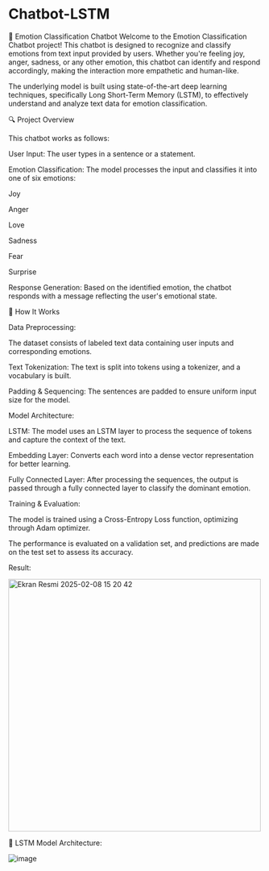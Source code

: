 # Chatbot-LSTM

🤖 Emotion Classification Chatbot
Welcome to the Emotion Classification Chatbot project! This chatbot is designed to recognize and classify emotions from text input provided by users. Whether you're feeling joy, anger, sadness, or any other emotion, this chatbot can identify and respond accordingly, making the interaction more empathetic and human-like.

The underlying model is built using state-of-the-art deep learning techniques, specifically Long Short-Term Memory (LSTM), to effectively understand and analyze text data for emotion classification.

🔍 Project Overview

This chatbot works as follows:

User Input: The user types in a sentence or a statement.

Emotion Classification: The model processes the input and classifies it into one of six emotions:

Joy

Anger

Love

Sadness

Fear

Surprise

Response Generation: Based on the identified emotion, the chatbot responds with a message reflecting the user's emotional state.

🧠 How It Works

Data Preprocessing:

The dataset consists of labeled text data containing user inputs and corresponding emotions.

Text Tokenization: The text is split into tokens using a tokenizer, and a vocabulary is built.

Padding & Sequencing: The sentences are padded to ensure uniform input size for the model.

Model Architecture:

LSTM: The model uses an LSTM layer to process the sequence of tokens and capture the context of the text.

Embedding Layer: Converts each word into a dense vector representation for better learning.

Fully Connected Layer: After processing the sequences, the output is passed through a fully connected layer to classify the dominant emotion.

Training & Evaluation:

The model is trained using a Cross-Entropy Loss function, optimizing through Adam optimizer.

The performance is evaluated on a validation set, and predictions are made on the test set to assess its accuracy.


Result:

<img width="501" alt="Ekran Resmi 2025-02-08 15 20 42" src="https://github.com/user-attachments/assets/86aa7fa0-cc0c-42c1-9689-b930629fb110" />


🧠 LSTM Model Architecture:

![image](https://github.com/user-attachments/assets/f09af479-df2a-4856-9ea1-6fd6d73f903b)

